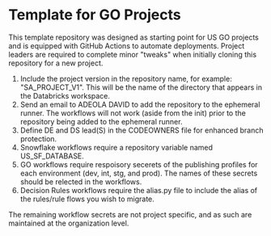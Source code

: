 # Template for GO Projects
This template repository was designed as starting point for US GO projects and is equipped with GitHub Actions to automate deployments.
Project leaders are required to complete minor "tweaks" when initially cloning this repository for a new project.

1. Include the project version in the repository name, for example: "SA_PROJECT_V1". This will be the name of the directory that appears in the Databricks workspace.
2. Send an email to ADEOLA DAVID to add the repository to the ephemeral runner. The workflows will not work (aside from the init) prior to the repository being added to the ephemeral runner.
3. Define DE and DS lead(S) in the CODEOWNERS file for enhanced branch protection.
4. Snowflake workflows require a repository variable named US_SF_DATABASE.
5. GO workflows require respoisory secerets of the publishing profiles for each environment (dev, int, stg, and prod). The names of these secrets should be relected in the workflows.
6. Decision Rules workflows require the alias.py file to include the alias of the rules/rule flows you wish to migrate.

The remaining workflow secrets are not project specific, and as such are maintained at the organization level.
